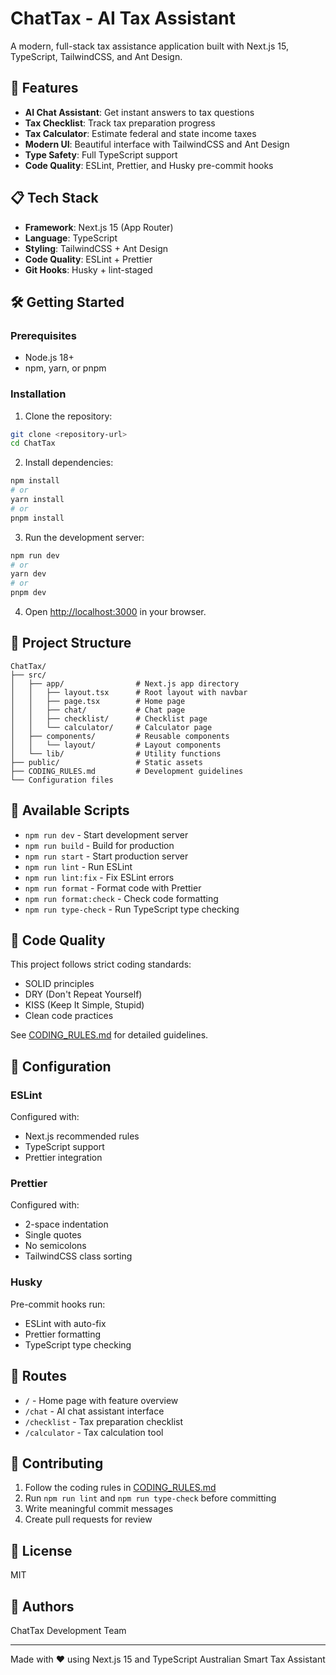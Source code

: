 # ChatTax - AI Tax Assistant

A modern, full-stack tax assistance application built with Next.js 15, TypeScript, TailwindCSS, and Ant Design.

## 🚀 Features

- **AI Chat Assistant**: Get instant answers to tax questions
- **Tax Checklist**: Track tax preparation progress
- **Tax Calculator**: Estimate federal and state income taxes
- **Modern UI**: Beautiful interface with TailwindCSS and Ant Design
- **Type Safety**: Full TypeScript support
- **Code Quality**: ESLint, Prettier, and Husky pre-commit hooks

## 📋 Tech Stack

- **Framework**: Next.js 15 (App Router)
- **Language**: TypeScript
- **Styling**: TailwindCSS + Ant Design
- **Code Quality**: ESLint + Prettier
- **Git Hooks**: Husky + lint-staged

## 🛠️ Getting Started

### Prerequisites

- Node.js 18+
- npm, yarn, or pnpm

### Installation

1. Clone the repository:

```bash
git clone <repository-url>
cd ChatTax
```

2. Install dependencies:

```bash
npm install
# or
yarn install
# or
pnpm install
```

3. Run the development server:

```bash
npm run dev
# or
yarn dev
# or
pnpm dev
```

4. Open [http://localhost:3000](http://localhost:3000) in your browser.

## 📁 Project Structure

```
ChatTax/
├── src/
│   ├── app/                # Next.js app directory
│   │   ├── layout.tsx      # Root layout with navbar
│   │   ├── page.tsx        # Home page
│   │   ├── chat/           # Chat page
│   │   ├── checklist/      # Checklist page
│   │   └── calculator/     # Calculator page
│   ├── components/         # Reusable components
│   │   └── layout/         # Layout components
│   └── lib/                # Utility functions
├── public/                 # Static assets
├── CODING_RULES.md         # Development guidelines
└── Configuration files
```

## 🎯 Available Scripts

- `npm run dev` - Start development server
- `npm run build` - Build for production
- `npm run start` - Start production server
- `npm run lint` - Run ESLint
- `npm run lint:fix` - Fix ESLint errors
- `npm run format` - Format code with Prettier
- `npm run format:check` - Check code formatting
- `npm run type-check` - Run TypeScript type checking

## 🎨 Code Quality

This project follows strict coding standards:

- SOLID principles
- DRY (Don't Repeat Yourself)
- KISS (Keep It Simple, Stupid)
- Clean code practices

See [CODING_RULES.md](./CODING_RULES.md) for detailed guidelines.

## 🔧 Configuration

### ESLint

Configured with:

- Next.js recommended rules
- TypeScript support
- Prettier integration

### Prettier

Configured with:

- 2-space indentation
- Single quotes
- No semicolons
- TailwindCSS class sorting

### Husky

Pre-commit hooks run:

- ESLint with auto-fix
- Prettier formatting
- TypeScript type checking

## 📄 Routes

- `/` - Home page with feature overview
- `/chat` - AI chat assistant interface
- `/checklist` - Tax preparation checklist
- `/calculator` - Tax calculation tool

## 🤝 Contributing

1. Follow the coding rules in [CODING_RULES.md](./CODING_RULES.md)
2. Run `npm run lint` and `npm run type-check` before committing
3. Write meaningful commit messages
4. Create pull requests for review

## 📝 License

MIT

## 👥 Authors

ChatTax Development Team

---

Made with ❤️ using Next.js 15 and TypeScript
Australian Smart Tax Assistant
